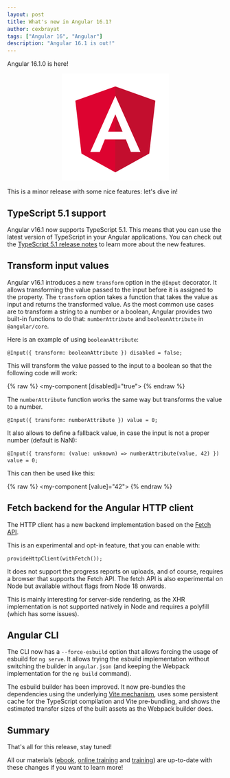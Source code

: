 ```yaml
---
layout: post
title: What's new in Angular 16.1?
author: cexbrayat
tags: ["Angular 16", "Angular"]
description: "Angular 16.1 is out!"
---
```


Angular&nbsp;16.1.0 is here!

<p style="text-align: center;">
  <a href="https://github.com/angular/angular/releases/tag/16.1.0">
    <img class="rounded img-fluid" style="max-width: 100%" src="/assets/images/angular.png" alt="Angular logo" />
  </a>
</p>

This is a minor release with some nice features: let's dive in!

## TypeScript 5.1 support

Angular v16.1 now supports TypeScript 5.1. This means that you can use the latest version of TypeScript in your Angular applications. You can check out the [TypeScript 5.1 release notes](https://devblogs.microsoft.com/typescript/announcing-typescript-5-1/) to learn more about the new features.

## Transform input values

Angular v16.1 introduces a new `transform` option in the `@Input` decorator.
It allows transforming the value passed to the input before it is assigned to the property.
The `transform` option takes a function that takes the value as input and returns the transformed value.
As the most common use cases are to transform a string to a number or a boolean, Angular provides two built-in functions to do that: `numberAttribute` and `booleanAttribute` in `@angular/core`.

Here is an example of using `booleanAttribute`:

    @Input({ transform: booleanAttribute }) disabled = false;

This will transform the value passed to the input to a boolean so that the following code will work:

{% raw %}
    <my-component disabled></my-component>
    <my-component disabled="true"></my-component>
    <!-- Before, only the following was properly working -->
    <my-component [disabled]="true"></my-component>
{% endraw %}

The `numberAttribute` function works the same way but transforms the value to a number.

    @Input({ transform: numberAttribute }) value = 0;


It also allows to define a fallback value, in case the input is not a proper number (default is NaN):

    @Input({ transform: (value: unknown) => numberAttribute(value, 42) }) value = 0;

This can then be used like this:

{% raw %}
    <my-component value="42"></my-component>
    <my-component value="not a number"></my-component>
    <!-- Before, only the following was properly working -->
    <my-component [value]="42"></my-component>
{% endraw %}

## Fetch backend for the Angular HTTP client

The HTTP client has a new backend implementation based on the [Fetch API](https://developer.mozilla.org/en-US/docs/Web/API/Fetch_API).

This is an experimental and opt-in feature, that you can enable with:

    provideHttpClient(withFetch());

It does not support the progress reports on uploads,
and of course, requires a browser that supports the Fetch API.
The fetch API is also experimental on Node but available without flags from Node 18 onwards.

This is mainly interesting for server-side rendering, as the XHR implementation is not supported natively in Node and requires a polyfill (which has some issues).

## Angular CLI

The CLI now has a `--force-esbuild` option that allows forcing the usage of esbuild for `ng serve`.
It allows trying the esbuild implementation without switching the builder in `angular.json` (and keeping the Webpack implementation for the `ng build` command).

The esbuild builder has been improved. It now pre-bundles the dependencies using the underlying [Vite mechanism](https://vitejs.dev/guide/dep-pre-bundling.html), uses some persistent cache for the TypeScript compilation and Vite pre-bundling, and shows the estimated transfer sizes of the built assets as the Webpack builder does.

## Summary

That's all for this release, stay tuned!

All our materials ([ebook](https://books.ninja-squad.com/angular), [online training](https://angular-exercises.ninja-squad.com/) and [training](https://ninja-squad.com/training/angular)) are up-to-date with these changes if you want to learn more!

